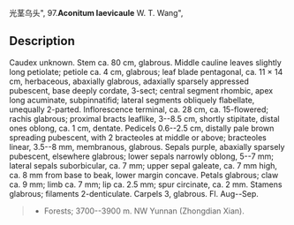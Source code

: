 光茎乌头",
97.**Aconitum laevicaule** W. T. Wang",

## Description
Caudex unknown. Stem ca. 80 cm, glabrous. Middle cauline leaves slightly long petiolate; petiole ca. 4 cm, glabrous; leaf blade pentagonal, ca. 11 × 14 cm, herbaceous, abaxially glabrous, adaxially sparsely appressed pubescent, base deeply cordate, 3-sect; central segment rhombic, apex long acuminate, subpinnatifid; lateral segments obliquely flabellate, unequally 2-parted. Inflorescence terminal, ca. 28 cm, ca. 15-flowered; rachis glabrous; proximal bracts leaflike, 3--8.5 cm, shortly stipitate, distal ones oblong, ca. 1 cm, dentate. Pedicels 0.6--2.5 cm, distally pale brown spreading pubescent, with 2 bracteoles at middle or above; bracteoles linear, 3.5--8 mm, membranous, glabrous. Sepals purple, abaxially sparsely pubescent, elsewhere glabrous; lower sepals narrowly oblong, 5--7 mm; lateral sepals suborbicular, ca. 7 mm; upper sepal galeate, ca. 7 mm high, ca. 8 mm from base to beak, lower margin concave. Petals glabrous; claw ca. 9 mm; limb ca. 7 mm; lip ca. 2.5 mm; spur circinate, ca. 2 mm. Stamens glabrous; filaments 2-denticulate. Carpels 3, glabrous. Fl. Aug--Sep.

> * Forests; 3700--3900 m. NW Yunnan (Zhongdian Xian).
